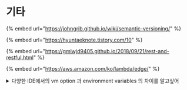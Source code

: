 # 기타



{% embed url="https://johngrib.github.io/wiki/semantic-versioning/" %}

{% embed url="https://hyuntaeknote.tistory.com/10" %}

{% embed url="https://gmlwjd9405.github.io/2018/09/21/rest-and-restful.html" %}

{% embed url="https://aws.amazon.com/ko/lambda/edge/" %}





<details>

<summary>다양한 IDE에서의 vm option 과 environment variables 의 차이를 알고싶어</summary>

IDE(통합 개발 환경)에서 VM 옵션과 환경 변수는 둘 다 프로그램의 실행 환경을 구성하는 데 사용되지만, 사용 방식과 적용 범위에 차이가 있습니다.

1.  VM(가상 머신) 옵션: VM 옵션은 Java 가상 머신(JVM)에 대한 구성을 제어하는 데 사용됩니다. 이 옵션은 주로 Java 애플리케이션 실행 시 JVM의 동작을 조정하기 위해 사용됩니다. IDE에서 VM 옵션을 설정하면 해당 IDE에서 실행되는 Java 애플리케이션에 영향을 줄 수 있습니다. 이러한 옵션은 주로 메모리 관리, 스레드 설정, 디버깅 옵션 등과 같은 JVM의 특정 기능을 구성하는 데 사용됩니다.

    예를 들어, 다음은 JVM의 초기 힙 크기를 설정하는 VM 옵션의 예입니다:

    ```
    -Xms512m
    ```

    이 옵션은 JVM이 시작될 때 최소 힙 크기를 512MB로 설정합니다. 이러한 VM 옵션은 IDE의 실행 환경 구성에만 적용되며, 다른 IDE나 시스템 전체에는 영향을 주지 않습니다.
2.  환경 변수: 환경 변수는 운영 체제 환경에서 사용되는 변수입니다. 이 변수들은 시스템 전체에서 사용 가능하며, 다양한 애플리케이션에서 공유될 수 있습니다. IDE에서 설정한 환경 변수는 해당 IDE에서 실행되는 애플리케이션뿐만 아니라 시스템의 다른 애플리케이션에도 영향을 줄 수 있습니다.

    환경 변수는 주로 시스템 설정, 경로, 인증 정보 등과 같은 애플리케이션 실행에 필요한 설정 값을 저장하는 데 사용됩니다. 예를 들어, `PATH` 환경 변수는 시스템의 실행 가능한 파일을 검색하는 데 사용되는 경로를 지정하는 데 사용됩니다.

    IDE에서 환경 변수를 설정하면 해당 IDE와 IDE에서 실행되는 모든 애플리케이션에 영향을 미칩니다. 다른 IDE나 시스템에서 실행되는 애플리케이션에는 영향을 주지 않습니다.

    환경 변수는 각 운영 체제에서 설정하는 방법이 다를 수 있습니다. 예를 들어, Windows에서는 제어판의 시스템 속성을 통해 환경 변수를 설정할 수 있고, macOS 또는 Linux에서는 셸 스크립트 파일에 변수를 추가하는 방식으로 환경 변수를 설정할 수 있습니다.

요약하자면, VM 옵션은 IDE에서 실행되는 Java 애플리케이션에 대한 JVM 구성을 제어하는 데 사용되며, IDE의 실행 환경에만 영향을 줍니다. 반면에 환경 변수는 운영 체제 수준에서 사용되는 변수로, 시스템 전체에 영향을 미치며 IDE뿐만 아니라 시스템의 다른 애플리케이션에도 적용됩니다.

</details>





